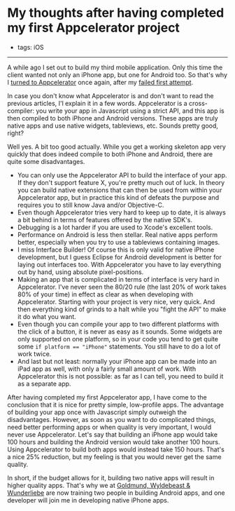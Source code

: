 # My thoughts after having completed my first Appcelerator project
- tags: iOS

---

A while ago I set out to build my third mobile application. Only this time the client wanted not only an iPhone app, but one for Android too. So that's why I [turned to Appcelerator](/articles/2010/11/09/once-again-i-turn-appcelerator/) once again, after my [failed first attempt](/articles/2010/04/21/getting-started-iphone-app-development/).

In case you don't know what Appcelerator is and don't want to read the previous articles, I'l explain it in a few words. Appcelerator is a cross-compiler: you write your app in Javascript using a strict API, and this app is then compiled to both iPhone and Android versions. These apps are truly native apps and use native widgets, tableviews, etc. Sounds pretty good, right?

Well yes. A bit too good actually. While you get a working skeleton app very quickly that does indeed compile to both iPhone and Android, there are quite some disadvantages.

* You can only use the Appcelerator API to build the interface of your app. If they don't support feature X, you're pretty much out of luck. In theory you can build native extensions that can then be used from within your Appcelerator app, but in practice this kind of defeats the purpose and requires you to still know Java and/or Objective-C.
* Even though Appcelerator tries very hard to keep up to date, it is always a bit behind in terms of features offered by the native SDK's.
* Debugging is a lot harder if you are used to Xcode's excellent tools.
* Performance on Android is less then stellar. Real native apps perform better, especially when you try to use a tableviews containing images.
* I miss Interface Builder! Of course this is only valid for native iPhone development, but I guess Eclipse for Android development is better for laying out interfaces too. With Appcelerator you have to lay everything out by hand, using absolute pixel-positions.
* Making an app that is complicated in terms of interface is very hard in Appcelerator. I've never seen the 80/20 rule (the last 20% of work takes 80% of your time) in effect as clear as when developing with Appcelerator. Starting with your project is very nice, very quick. And then everything kind of grinds to a halt while you "fight the API" to make it do what you want.
* Even though you can compile your app to two different platforms with the click of a button, it is never as easy as it sounds. Some widgets are only supported on one platform, so in your code you tend to get quite some `if platform == "iPhone"` statements. You still have to do a lot of work twice.
* And last but not least: normally your iPhone app can be made into an iPad app as well, with only a fairly small amount of work. With Appcelerator this is not possible: as far as I can tell, you need to build it as a separate app.

After having completed my first Appcelerator app, I have come to the conclusion that it is nice for pretty simple, low-profile apps. The advantage of building your app once with Javascript simply outweigh the disadvantages. However, as soon as you want to do complicated things, need better performing apps or when quality is very important, I would never use Appcelerator. Let's say that building an iPhone app would take 100 hours and building the Android version would take another 100 hours. Using Appcelerator to build both apps would instead take 150 hours. That's a nice 25% reduction, but my feeling is that you would never get the same quality.

In short, if the budget allows for it, building two native apps will result in higher quality apps. That's why we at [Goldmund, Wyldebeast & Wunderliebe](http://www.goldmund-wyldebeast-wunderliebe.com/) are now training two people in building Android apps, and one developer will join me in developing native iPhone apps.
